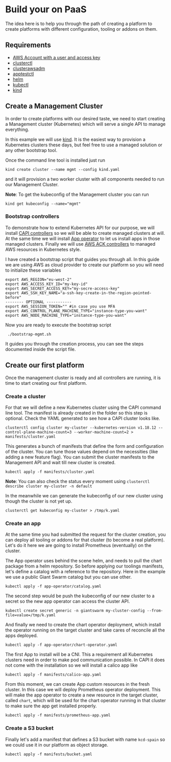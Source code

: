 # Build your on PaaS 

The idea here is to help you through the path of creating a platform to create platforms with different configuration, tooling or addons on them.


## Requirements

- [AWS Account with a user and access key](https://aws.amazon.com/premiumsupport/knowledge-center/create-access-key/)
- [clusterctl](https://cluster-api.sigs.k8s.io/user/quick-start.html)
- [clusterawsadm](https://github.com/kubernetes-sigs/cluster-api-provider-aws/releases)
- [apptestctl](https://github.com/giantswarm/apptestctl)
- [helm](https://helm.sh/docs/intro/install/)
- [kubectl](https://kubernetes.io/docs/tasks/tools/)
- [kind](https://kind.sigs.k8s.io/docs/user/quick-start/#installation)

## Create a Management Cluster

In order to create platforms with our desired taste, we need to start creating a Management cluster (Kubernetes) which will serve a single API to manage everything.

In this example we will use [kind](https://kind.sigs.k8s.io/). It is the easiest way to provision a Kubernetes clusters these days, but feel free to use a managed solution or any other bootstrap tool.

Once the command line tool is installed just run

```kind create cluster --name mgmt --config kind.yaml```

and it will provision a two worker cluster with all components needed to run our Management Cluster.

__Note__: To get the kubeconfig of the Management cluster you can run
```
kind get kubeconfig --name="mgmt" 
```

### Bootstrap controllers

To demonstrate how to extend Kubernetes API for our purpose, we will install [CAPI controllers](https://www.giantswarm.io/blog/giant-swarms-epic-journey-to-cluster-api-giant-swarm) so we will be able to create managed clusters at will. At the same time we will install [App operator](https://github.com/giantswarm/app-operator) to let us install apps in those managed clusters. Finally we will use [AWS ACK controllers](https://aws.amazon.com/blogs/containers/aws-controllers-for-kubernetes-ack/) to managed AWS resources in Kubernetes style.

I have created a bootstrap script that guides you through all. In this guide we are using AWS as cloud provider to create our platform so you will need to initialize these variables

```
export AWS_REGION="eu-west-2" 
export AWS_ACCESS_KEY_ID="my-key-id"
export AWS_SECRET_ACCESS_KEY="my-secre-access-key"
export AWS_SSH_KEY_NAME="a-ssh-key-create-in-the-region-pointed-before"
-------- OPTIONAL -----------
export AWS_SESSION_TOKEN="" #in case you use MFA
export AWS_CONTROL_PLANE_MACHINE_TYPE="instance-type-you-want"
export AWS_NODE_MACHINE_TYPE="instance-type-you-want"
```

Now you are ready to execute the bootstrap script
```
 ./bootstrap-mgmt.sh
```

It guides you through the creation process, you can see the steps documented inside the script file.

## Create our first platform

Once the management cluster is ready and all controllers are running, it is time to start creating our first platform.

### Create a cluster

For that we will define a new Kubernetes cluster using the CAPI command line tool. The manifest is already created in the folder so this step is optional. Check the YAML generated to see how a CAPI cluster looks like.
```
clusterctl config cluster my-cluster --kubernetes-version v1.18.12 --control-plane-machine-count=3 --worker-machine-count=2 > manifests/cluster.yaml
```

This generates a bunch of manifests that define the form and configuration of the cluster. You can tune those values depend on the necessities (like adding a new feature flag). You can submit the cluster manifests to the Management API and wait till new cluster is created.
```
kubectl apply -f manifests/cluster.yaml
```

__Note__: You can also check the status every moment using `clusterctl describe cluster my-cluster -n default`

In the meanwhile we can generate the kubeconfig of our new cluster using though the cluster is not yet up.
```
clusterctl get kubeconfig my-cluster > /tmp/k.yaml
```

### Create an app


At the same time you had submitted the request for the cluster creation, you can deploy all tooling or addons for that cluster (to become a real platform). Let's do it here we are going to install Prometheus (eventually) on the cluster.

The App operator uses behind the scene helm, and needs to pull the chart package from a helm repository. So before applying our toolings manifests, let's define a catalog with a reference to the repository. Here in the example we use a public Giant Swarm catalog but you can use other.
```
kubectl apply -f app-operator/catalog.yaml
```

The second step would be push the kubeconfig of our new cluster to a secret so the new app operator can access the cluster API.
```
kubectl create secret generic -n giantswarm my-cluster-config --from-file=value=/tmp/k.yaml
```

And finally we need to create the chart operator deployment, which install the operator running on the target cluster and take cares of reconcile all the apps deployed.
```
kubectl apply -f app-operator/chart-operator.yaml
```

The first App to install will be a CNI. This a requirement all Kubernetes clusters need in order to make pod communication possible. In CAPI it does not come with the installation so we will install a calico app like
```
kubectl apply -f manifests/calico-app.yaml
```

From this moment, we can create App custom resources in the fresh cluster. In this case we will deploy Prometheus operator deployment. This will make the app operator to create a new resource in the target cluster, called `chart`, which will be used for the chart operator running in that cluster to make sure the app get installed properly.
```
kubectl apply -f manifests/prometheus-app.yaml
```

### Create a S3 bucket

Finally let's add a manifest that defines a S3 bucket with name `kcd-spain` so we could use it in our platform as object storage.
```
kubectl apply -f manifests/bucket.yaml
```
